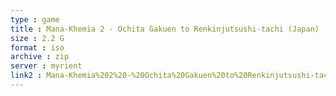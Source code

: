 ```yaml
---
type : game
title : Mana-Khemia 2 - Ochita Gakuen to Renkinjutsushi-tachi (Japan)
size : 2.2 G
format : iso
archive : zip
server : myrient
link2 : Mana-Khemia%202%20-%20Ochita%20Gakuen%20to%20Renkinjutsushi-tachi%20%28Japan%29
---
```

